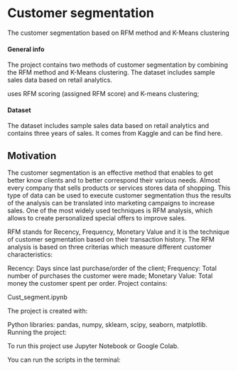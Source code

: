 # Customer segmentation

The customer segmentation based on RFM method and K-Means clustering

#### General info

The project contains two methods of customer segmentation by combining the RFM method and K-Means clustering. The dataset includes sample sales data based on retail analytics.

uses RFM scoring (assigned RFM score) and K-means clustering;

#### Dataset

The dataset includes sample sales data based on retail analytics and contains three years of sales. It comes from Kaggle and can be find here.

## Motivation

The customer segmentation is an effective method that enables to get better know clients and to better correspond their various needs. Almost every company that sells products or services stores data of shopping. This type of data can be used to execute customer segmentation thus the results of the analysis can be translated into marketing campaigns to increase sales. One of the most widely used techniques is RFM analysis, which allows to create personalized special offers to improve sales.

RFM stands for Recency, Frequency, Monetary Value and it is the technique of customer segmentation based on their transaction history. The RFM analysis is based on three criterias which measure different customer characteristics:

Recency: Days since last purchase/order of the client;
Frequency: Total number of purchases the customer were made;
Monetary Value: Total money the customer spent per order.
Project contains:

Cust_segment.ipynb

The project is created with:

Python
libraries: pandas, numpy, sklearn, scipy, seaborn, matplotlib.
Running the project:

To run this project use Jupyter Notebook or Google Colab.

You can run the scripts in the terminal:
